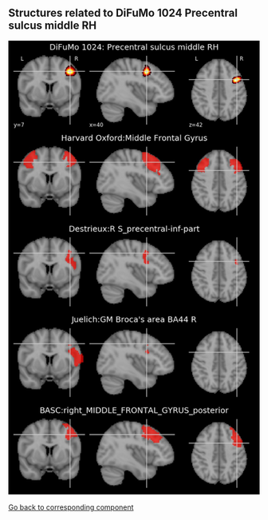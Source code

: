 


## Structures related to DiFuMo 1024 Precentral sulcus middle RH

![37](37.jpg "Structures related to DiFuMo 1024 Precentral sulcus middle RH")

[Go back to corresponding component](https://parietal-inria.github.io/DiFuMo/1024/html/37.html)
